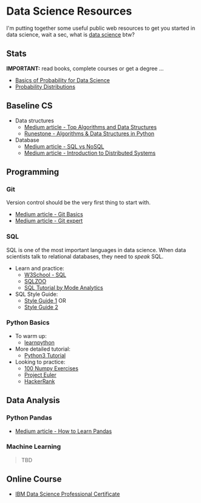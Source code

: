 # Data Science Resources

I'm putting together some useful public web resources to get you started in data science, wait a sec, what is [data science](https://www.analyticsvidhya.com/blog/2017/02/basic-probability-data-science-with-examples/) btw?

## Stats

**IMPORTANT:** read books, complete courses or get a degree ...
* [Basics of Probability for Data Science](https://www.analyticsvidhya.com/blog/2017/02/basic-probability-data-science-with-examples/)
* [Probability Distributions](https://blog.cloudera.com/blog/2015/12/common-probability-distributions-the-data-scientists-crib-sheet/)

## Baseline CS 

* Data structures
    * [Medium article - Top Algorithms and Data Structures](https://towardsdatascience.com/top-algorithms-and-data-structures-you-really-need-to-know-ab9a2a91c7b5)
    * [Runestone - Algorithms & Data Structures in Python](https://runestone.academy/runestone/static/pythonds/index.html)
* Database
    * [Medium article - SQL vs NoSQL](https://medium.com/xplenty-blog/the-sql-vs-nosql-difference-mysql-vs-mongodb-32c9980e67b2)
    * [Medium article - Introduction to Distributed Systems](https://medium.freecodecamp.org/a-thorough-introduction-to-distributed-systems-3b91562c9b3c)

## Programming

### Git

Version control should be the very first thing to start with. 

* [Medium article - Git Basics](https://medium.freecodecamp.org/what-is-git-and-how-to-use-it-c341b049ae61)
* [Medium article - Git expert](https://medium.freecodecamp.org/how-to-become-a-git-expert-e7c38bf54826)

### SQL

SQL is one of the most important languages in data science. When data scientists talk to relational databases, they need to _speak_ SQL.

* Learn and practice: 
    * [W3School - SQL](https://www.w3schools.com/sql/)
    * [SQLZOO](https://sqlzoo.net/wiki/SQL_Tutorial)
    * [SQL Tutorial by Mode Analytics](https://mode.com/sql-tutorial/introduction-to-sql/)
* SQL Style Guide: 
    * [Style Guide 1](https://gist.github.com/fredbenenson/7bb92718e19138c20591) OR 
    * [Style Guide 2](https://github.com/haleemur/sql-style-guide) 

### Python Basics

* To warm up: 
    * [learnpython](https://www.learnpython.org/) 
* More detailed tutorial:
    * [Python3 Tutorial](https://docs.python.org/3/tutorial/)
* Looking to practice:
    * [100 Numpy Exercises](http://www.labri.fr/perso/nrougier/teaching/numpy.100/)
    * [Project Euler](https://projecteuler.net/archives)
    * [HackerRank](https://www.hackerrank.com/)

## Data Analysis

### Python Pandas

* [Medium article - How to Learn Pandas](https://medium.com/dunder-data/how-to-learn-pandas-108905ab4955)

### Machine Learning

> TBD

## Online Course

* [IBM Data Science Professional Certificate](https://www.coursera.org/specializations/ibm-data-science-professional-certificate)